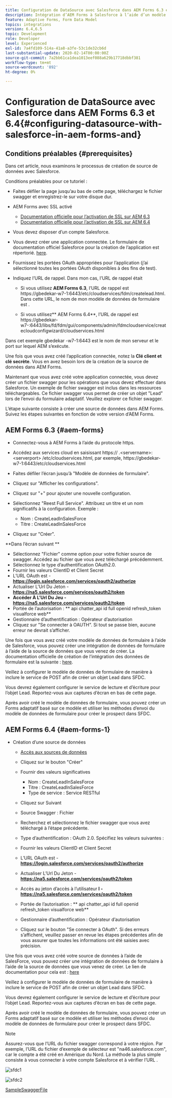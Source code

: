 ```yaml
---
title: Configuration de DataSource avec Salesforce dans AEM Forms 6.3 et 6.4
description: Intégration d’AEM Forms à Salesforce à l’aide d’un modèle de données de formulaire
feature: Adaptive Forms, Form Data Model
topics: integrations
version: 6.4,6.5
topic: Development
role: Developer
level: Experienced
exl-id: 7a4fd109-514a-41a8-a3fe-53c1de32cb6d
last-substantial-update: 2020-02-14T00:00:00Z
source-git-commit: 7a2bb61ca1dea1013eef088a629b17718dbbf381
workflow-type: tm+mt
source-wordcount: '892'
ht-degree: 0%

---
```


# Configuration de DataSource avec Salesforce dans AEM Forms 6.3 et 6.4{#configuring-datasource-with-salesforce-in-aem-forms-and}

## Conditions préalables {#prerequisites}

Dans cet article, nous examinons le processus de création de source de données avec Salesforce.

Conditions préalables pour ce tutoriel :

* Faites défiler la page jusqu’au bas de cette page, téléchargez le fichier swagger et enregistrez-le sur votre disque dur.
* AEM Forms avec SSL activé

   * [Documentation officielle pour l’activation de SSL sur AEM 6.3](https://helpx.adobe.com/experience-manager/6-3/sites/administering/using/ssl-by-default.html)
   * [Documentation officielle pour l’activation de SSL sur AEM 6.4](https://helpx.adobe.com/experience-manager/6-4/sites/administering/using/ssl-by-default.html)

* Vous devez disposer d’un compte Salesforce.
* Vous devez créer une application connectée. Le formulaire de documentation officiel Salesforce pour la création de l’application est répertorié. [here](https://help.salesforce.com/articleView?id=connected_app_create.htm&amp;type=0).
* Fournissez les portées OAuth appropriées pour l’application (j’ai sélectionné toutes les portées OAuth disponibles à des fins de test).
* Indiquez l’URL de rappel. Dans mon cas, l’URL de rappel était

   * Si vous utilisez **AEM Forms 6.3**, l’URL de rappel est https://gbedekar-w7-1:6443/etc/cloudservices/fdm/createlead.html. Dans cette URL, le nom de mon modèle de données de formulaire est .

   * Si vous utilisez** AEM Forms 6.4**, l’URL de rappel est https://gbedekar-w7-:6443/libs/fd/fdm/gui/components/admin/fdmcloudservice/createcloudconfigwizard/cloudservices.html

Dans cet exemple gbedekar -w7-1:6443 est le nom de mon serveur et le port sur lequel AEM s’exécute.

Une fois que vous avez créé l’application connectée, notez la **Clé client et clé secrète**. Vous en avez besoin lors de la création de la source de données dans AEM Forms.

Maintenant que vous avez créé votre application connectée, vous devez créer un fichier swagger pour les opérations que vous devez effectuer dans Salesforce. Un exemple de fichier swagger est inclus dans les ressources téléchargeables. Ce fichier swagger vous permet de créer un objet &quot;Lead&quot; lors de l’envoi du formulaire adaptatif. Veuillez explorer ce fichier swagger.

L’étape suivante consiste à créer une source de données dans AEM Forms. Suivez les étapes suivantes en fonction de votre version d’AEM Forms.

## AEM Forms 6.3 {#aem-forms}

* Connectez-vous à AEM Forms à l’aide du protocole https.
* Accédez aux services cloud en saisissant https:// .&lt;servername>:&lt;serverport> /etc/cloudservices.html, par exemple, https://gbedekar-w7-1:6443/etc/cloudservices.html
* Faites défiler l’écran jusqu’à &quot;Modèle de données de formulaire&quot;.
* Cliquez sur &quot;Afficher les configurations&quot;.
* Cliquez sur &quot;+&quot; pour ajouter une nouvelle configuration.
* Sélectionnez &quot;Reest Full Service&quot;. Attribuez un titre et un nom significatifs à la configuration. Exemple :

   * Nom : CreateLeadInSalesForce
   * Titre : CreateLeadInSalesForce

* Cliquez sur &quot;Créer&quot;.

**Dans l’écran suivant **

* Sélectionnez &quot;Fichier&quot; comme option pour votre fichier source de swagger. Accédez au fichier que vous avez téléchargé précédemment.
* Sélectionnez le type d’authentification OAuth2.0.
* Fournir les valeurs ClientID et Client Secret
* L’URL OAuth est - **https://login.salesforce.com/services/oauth2/authorize**
* Actualiser L’Url Du Jeton - **https://na5.salesforce.com/services/oauth2/token**
* **Accéder À L’Url Du Jeu - https://na5.salesforce.com/services/oauth2/token**
* Portée de l’autorisation : ** api chatter_api id full openid refresh_token visualforce web**
* Gestionnaire d’authentification : Opérateur d’autorisation
* Cliquez sur &quot;Se connecter à OAUTH&quot;. Si tout se passe bien, aucune erreur ne devrait s’afficher.

Une fois que vous avez créé votre modèle de données de formulaire à l’aide de Salesforce, vous pouvez créer une intégration de données de formulaire à l’aide de la source de données que vous venez de créer. La documentation officielle de création de l’intégration des données de formulaire est la suivante : [here](https://helpx.adobe.com/aem-forms/6-3/data-integration.html).

Veillez à configurer le modèle de données de formulaire de manière à inclure le service de POST afin de créer un objet Lead dans SFDC.

Vous devrez également configurer le service de lecture et d’écriture pour l’objet Lead. Reportez-vous aux captures d’écran en bas de cette page.

Après avoir créé le modèle de données de formulaire, vous pouvez créer un Forms adaptatif basé sur ce modèle et utiliser les méthodes d’envoi du modèle de données de formulaire pour créer le prospect dans SFDC.

## AEM Forms 6.4 {#aem-forms-1}

* Création d’une source de données

   * [Accès aux sources de données](http://localhost:4502/libs/fd/fdm/gui/components/admin/fdmcloudservice/fdm.html/conf/global)

   * Cliquez sur le bouton &quot;Créer&quot;
   * Fournir des valeurs significatives

      * Nom : CreateLeadInSalesForce
      * Titre : CreateLeadInSalesForce
      * Type de service : Service RESTful
   * Cliquez sur Suivant
   * Source Swagger : Fichier
   * Recherchez et sélectionnez le fichier swagger que vous avez téléchargé à l’étape précédente.
   * Type d’authentification : OAuth 2.0. Spécifiez les valeurs suivantes :
   * Fournir les valeurs ClientID et Client Secret
   * L’URL OAuth est - **https://login.salesforce.com/services/oauth2/authorize**
   * Actualiser L’Url Du Jeton - **https://na5.salesforce.com/services/oauth2/token**
   * Accès au jeton d’accès à l’utilisateur **l - https://na5.salesforce.com/services/oauth2/token**
   * Portée de l’autorisation : ** api chatter_api id full openid refresh_token visualforce web**
   * Gestionnaire d’authentification : Opérateur d’autorisation
   * Cliquez sur le bouton &quot;Se connecter à OAuth&quot;. Si des erreurs s’affichent, veuillez passer en revue les étapes précédentes afin de vous assurer que toutes les informations ont été saisies avec précision.


Une fois que vous avez créé votre source de données à l’aide de SalesForce, vous pouvez créer une intégration de données de formulaire à l’aide de la source de données que vous venez de créer. Le lien de documentation pour cela est : [here](https://helpx.adobe.com/experience-manager/6-4/forms/using/create-form-data-models.html)

Veillez à configurer le modèle de données de formulaire de manière à inclure le service de POST afin de créer un objet Lead dans SFDC.

Vous devrez également configurer le service de lecture et d’écriture pour l’objet Lead. Reportez-vous aux captures d’écran en bas de cette page.

Après avoir créé le modèle de données de formulaire, vous pouvez créer un Forms adaptatif basé sur ce modèle et utiliser les méthodes d’envoi du modèle de données de formulaire pour créer le prospect dans SFDC.

>[!NOTE]
>
>Assurez-vous que l’URL du fichier swagger correspond à votre région. Par exemple, l’URL du fichier d’exemple de sélecteur est &quot;na46.salesforce.com&quot;, car le compte a été créé en Amérique du Nord. La méthode la plus simple consiste à vous connecter à votre compte Salesforce et à vérifier l’URL .

![sfdc1](assets/sfdc1.gif)

![sfdc2](assets/sfdc2.png)

[SampleSwaggerFile](assets/swagger-sales-force-lead.json)
